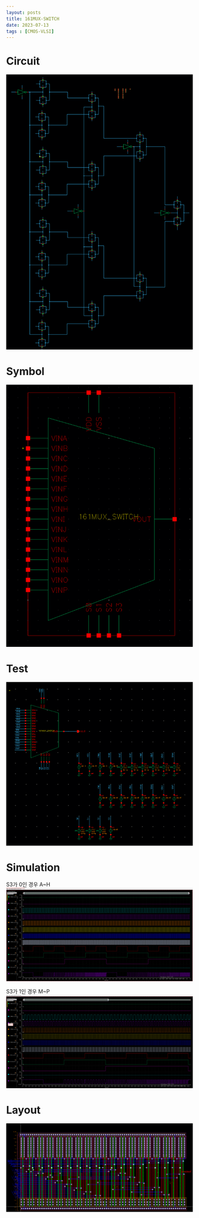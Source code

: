 ```yaml
---
layout: posts
title: 161MUX-SWITCH
date: 2023-07-13
tags : [CMOS-VLSI]
---
```


# Circuit 

![161MUX-SWITCH-SCH](/assets/img/CMOS-VLSI/161MUX-SWITCH/161MUX-SWITCH-SCH.png)

# Symbol

![161MUX-SWITCH-SYM](/assets/img/CMOS-VLSI/161MUX-SWITCH/161MUX-SWITCH-SYM.png)

# Test
![161MUX-SWITCH-TEST](/assets/img/CMOS-VLSI/161MUX-SWITCH/161MUX-SWITCH-TEST.png)

# Simulation
S3가 0인 경우 A~H 
![161MUX-SWITCH-SIM](/assets/img/CMOS-VLSI/161MUX-SWITCH/161MUX-SWITCH-SIM01.png)


S3가 1인 경우 M~P
![161MUX-SWITCH-SIM](/assets/img/CMOS-VLSI/161MUX-SWITCH/161MUX-SWITCH-SIM02.png)
 
# Layout

![161MUX-SWITCH-LAY](/assets/img/CMOS-VLSI/161MUX-SWITCH/161MUX-SWITCH-LAY.png)